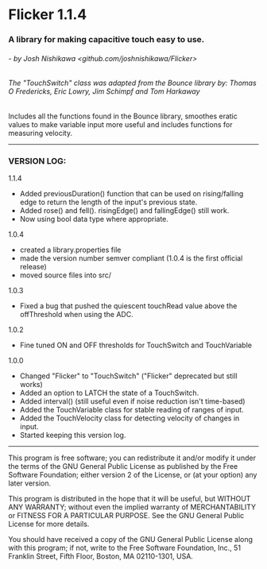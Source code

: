 # Flicker 1.1.4
### A library for making capacitive touch easy to use.
######  - by Josh Nishikawa <github.com/joshnishikawa/Flicker>
###### The "TouchSwitch" class was adapted from the Bounce library by: Thomas O Fredericks, Eric Lowry, Jim Schimpf and Tom Harkaway

Includes all the functions found in the Bounce library, smoothes eratic values to make variable input more useful and includes functions for measuring velocity.
___
### VERSION LOG:

1.1.4 
- Added previousDuration() function that can be used on rising/falling edge to return the length of the input's previous state.
- Added rose() and fell(). risingEdge() and fallingEdge() still work.
- Now using bool data type where appropriate.

1.0.4 
   - created a library.properties file
   - made the version number semver compliant (1.0.4 is the first official release)
   - moved source files into src/

1.0.3
  - Fixed a bug that pushed the quiescent touchRead value above the
    offThreshold when using the ADC.
    
1.0.2
  - Fine tuned ON and OFF thresholds for TouchSwitch and TouchVariable

1.0.0
  - Changed "Flicker" to "TouchSwitch" ("Flicker" deprecated but still works)
  - Added an option to LATCH the state of a TouchSwitch.
  - Added interval() (still useful even if noise reduction isn't time-based)
  - Added the TouchVariable class for stable reading of ranges of input.
  - Added the TouchVelocity class for detecting velocity of changes in input.
  - Started keeping this version log.
___
 This program is free software; you can redistribute it and/or modify
 it under the terms of the GNU General Public License as published by
 the Free Software Foundation; either version 2 of the License, or
 (at your option) any later version.
 
 This program is distributed in the hope that it will be useful,
 but WITHOUT ANY WARRANTY; without even the implied warranty of
 MERCHANTABILITY or FITNESS FOR A PARTICULAR PURPOSE.  See the
 GNU General Public License for more details.
 
 You should have received a copy of the GNU General Public License
 along with this program; if not, write to the Free Software
 Foundation, Inc., 51 Franklin Street, Fifth Floor, Boston,
 MA 02110-1301, USA.

